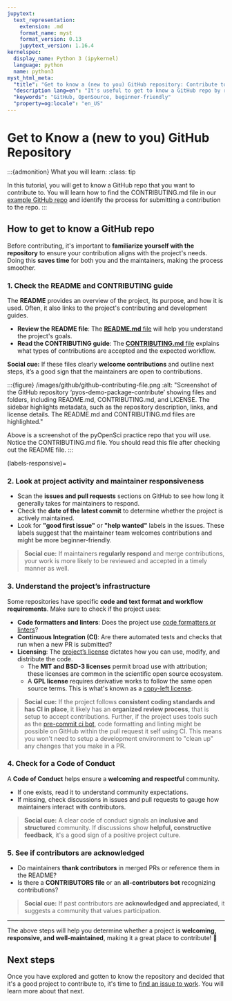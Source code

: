 ```yaml
---
jupytext:
  text_representation:
    extension: .md
    format_name: myst
    format_version: 0.13
    jupytext_version: 1.16.4
kernelspec:
  display_name: Python 3 (ipykernel)
  language: python
  name: python3
myst_html_meta:
  "title": "Get to know a (new to you) GitHub repository: Contribute to Open Source code and documentation."
  "description lang=en": "It's useful to get to know a GitHub repo by reading the README and CONTRIBUTING files before getting started. Learn what to look for when getting to know a new repository. A beginner-friendly guide."
  "keywords": "GitHub, OpenSource, beginner-friendly"
  "property=og:locale": "en_US"
---
```


# Get to Know a (new to you) GitHub Repository

:::{admonition} What you will learn:
:class: tip

In this tutorial, you will get to know a GitHub repo that you want to contribute to. You will learn how to find the CONTRIBUTING.md file in our [example GitHub repo](https://github.com/pyOpenSci/pyos-demo-package-contribute) and identify the process for submitting a contribution to the repo.
:::

## How to get to know a GitHub repo  

Before contributing, it's important to **familiarize yourself with the repository** to ensure your contribution aligns with the project's needs. Doing this **saves time** for both you and the maintainers, making the process smoother.  

### 1. Check the README and CONTRIBUTING guide  

The **README** provides an overview of the project, its purpose, and how it is used. Often, it also links to the project's contributing and development guides.  

- **Review the README file**: The [**README.md** file](https://github.com/pyOpenSci/pyos-demo-package-contribute/blob/main/README.md) will help you understand the project's goals.  
- **Read the CONTRIBUTING guide**: The [**CONTRIBUTING.md** file](https://github.com/pyOpenSci/pyos-demo-package-contribute/blob/main/CONTRIBUTING.md) explains what types of contributions are accepted and the expected workflow.  

**<i class="fa-solid fa-handshake-angle" style="color: #81c0aa;"></i> Social cue:** If these files clearly **welcome contributions** and outline next steps, it’s a good sign that the maintainers are open to contributions.

:::{figure} /images/github/github-contributing-file.png
:alt: "Screenshot of the GitHub repository ‘pyos-demo-package-contribute’ showing files and folders, including README.md, CONTRIBUTING.md, and LICENSE. The sidebar highlights metadata, such as the repository description, links, and license details. The README.md and CONTRIBUTING.md files are highlighted."

Above is a screenshot of the pyOpenSci practice repo that you will use. Notice the CONTRIBUTING.md file. You should read this file after checking out the README file.
:::

(labels-responsive)=

### 2. Look at project activity and maintainer responsiveness  

- Scan the **issues and pull requests** sections on GitHub to see how long it generally takes for maintainers to respond.  
- Check the **date of the latest commit** to determine whether the project is actively maintained.  
- Look for **"good first issue"** or **"help wanted"** labels in the issues. These labels suggest that the maintainer team welcomes contributions and might be more beginner-friendly.  

> **<i class="fa-regular fa-clock" style="color: #81c0aa;"></i> Social cue:** If maintainers **regularly respond** and merge contributions, your work is more likely to be reviewed and accepted in a timely manner as well.

### 3. Understand the project’s infrastructure  

Some repositories have specific **code and text format and workflow requirements**. Make sure to check if the project uses:  

- **Code formatters and linters**: Does the project use [code formatters or linters](https://www.pyopensci.org/python-package-guide/package-structure-code/code-style-linting-format.html#python-package-code-style-format-and-linters)?  
- **Continuous Integration (CI)**: Are there automated tests and checks that run when a new PR is submitted?  
- **Licensing**: The [project’s license](https://www.pyopensci.org/python-package-guide/documentation/repository-files/license-files.html) dictates how you can use, modify, and distribute the code.  
  - The **MIT and BSD-3 licenses** permit broad use with attribution; these licenses are common in the scientific open source ecosystem.  
  - A **GPL license** requires derivative works to follow the same open source terms.  This is what's known as a [copy-left license](https://www.pyopensci.org/python-package-guide/documentation/repository-files/license-files.html#use-open-permissive-licenses-when-possible).

> **<i class="fa-solid fa-circle-check" style="color: #81c0aa;"></i> Social cue:** If the project follows **consistent coding standards and has CI in place**, it likely has an **organized review process**, that is setup to accept contributions. Further, if the project uses tools such as the [pre-commit ci bot](https://www.pyopensci.org/python-package-guide/package-structure-code/code-style-linting-format.html#pre-commit-ci), code formatting and linting might be possible on GitHub within the pull request it self using CI. This means you won't need to setup a development environment to "clean up" any changes that you make in a PR.  

### 4. Check for a Code of Conduct  

A **Code of Conduct** helps ensure a **welcoming and respectful** community.  

- If one exists, read it to understand community expectations.  
- If missing, check discussions in issues and pull requests to gauge how maintainers interact with contributors.  

> **<i class="fa-solid fa-scale-balanced" style="color: #81c0aa;"></i> Social cue:** A clear code of conduct signals an **inclusive and structured** community. If discussions show **helpful, constructive feedback**, it's a good sign of a positive project culture.

### 5. See if contributors are acknowledged  

- Do maintainers **thank contributors** in merged PRs or reference them in the README?  
- Is there a **CONTRIBUTORS file** or an **all-contributors bot** recognizing contributions?  

> **<i class="fa-solid fa-users" style="color: #81c0aa;"></i> Social cue:** If past contributors are **acknowledged and appreciated**, it suggests a community that values participation.

---

The above steps will help you determine whether a project is **welcoming, responsive, and well-maintained**, making it a great place to contribute! 🚀

## Next steps

Once you have explored and gotten to know the repository and decided that it's a good project to contribute to, it's time to [find an issue to work](identify-issue). You will learn more about that next.  
